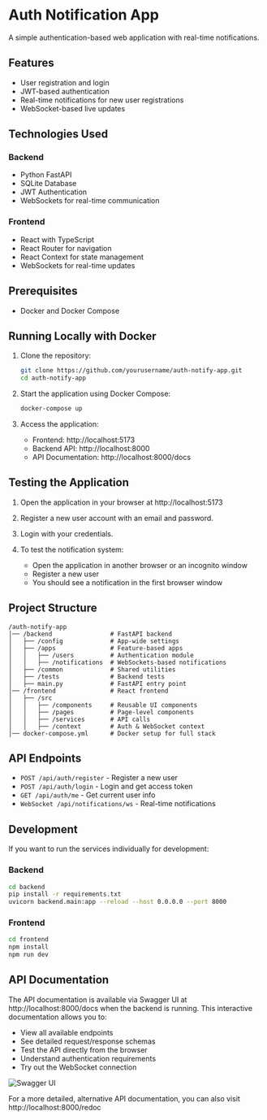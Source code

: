# Auth Notification App

A simple authentication-based web application with real-time notifications.

## Features

- User registration and login
- JWT-based authentication
- Real-time notifications for new user registrations
- WebSocket-based live updates

## Technologies Used

### Backend
- Python FastAPI
- SQLite Database
- JWT Authentication
- WebSockets for real-time communication

### Frontend
- React with TypeScript
- React Router for navigation
- React Context for state management
- WebSockets for real-time updates

## Prerequisites

- Docker and Docker Compose

## Running Locally with Docker

1. Clone the repository:
   ```bash
   git clone https://github.com/yourusername/auth-notify-app.git
   cd auth-notify-app
   ```

2. Start the application using Docker Compose:
   ```bash
   docker-compose up
   ```

3. Access the application:
   - Frontend: http://localhost:5173
   - Backend API: http://localhost:8000
   - API Documentation: http://localhost:8000/docs

## Testing the Application

1. Open the application in your browser at http://localhost:5173

2. Register a new user account with an email and password.

3. Login with your credentials.

4. To test the notification system:
   - Open the application in another browser or an incognito window
   - Register a new user
   - You should see a notification in the first browser window

## Project Structure

```
/auth-notify-app
│── /backend                # FastAPI backend
│   ├── /config             # App-wide settings
│   ├── /apps               # Feature-based apps
│   │   ├── /users          # Authentication module
│   │   ├── /notifications  # WebSockets-based notifications
│   ├── /common             # Shared utilities
│   ├── /tests              # Backend tests
│   ├── main.py             # FastAPI entry point
│── /frontend               # React frontend
│   ├── /src
│   │   ├── /components     # Reusable UI components
│   │   ├── /pages          # Page-level components
│   │   ├── /services       # API calls
│   │   ├── /context        # Auth & WebSocket context
│── docker-compose.yml      # Docker setup for full stack
```

## API Endpoints

- `POST /api/auth/register` - Register a new user
- `POST /api/auth/login` - Login and get access token
- `GET /api/auth/me` - Get current user info
- `WebSocket /api/notifications/ws` - Real-time notifications

## Development

If you want to run the services individually for development:

### Backend

```bash
cd backend
pip install -r requirements.txt
uvicorn backend.main:app --reload --host 0.0.0.0 --port 8000
```

### Frontend

```bash
cd frontend
npm install
npm run dev
```

## API Documentation

The API documentation is available via Swagger UI at http://localhost:8000/docs when the backend is running. This interactive documentation allows you to:

- View all available endpoints
- See detailed request/response schemas
- Test the API directly from the browser
- Understand authentication requirements
- Try out the WebSocket connection

![Swagger UI](https://i.imgur.com/8Q9QtyP.png)

For a more detailed, alternative API documentation, you can also visit http://localhost:8000/redoc
